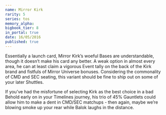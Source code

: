 ```yaml
---
name: Mirror Kirk
rarity: 5
series: tos
memory_alpha:
bigbook_tier: 8
in_portal: true
date: 16/05/2016
published: true
---
```


Essentially a launch card, Mirror Kirk’s woeful Bases are understandable, though it doesn’t make his card any better. A weak option in almost every area, he can at least claim a vigorous Event tally on the back of the Kirk brand and fistfuls of Mirror Universe bonuses. Considering the commonality of CMD and SEC seating, this variant should be fine to ship out on some of your later Shuttles.

If you’ve had the misfortune of selecting Kirk as the best choice in a bad Behold early on in your Timelines journey, his trio of 45% Gauntlets could allow him to make a dent in CMD/SEC matchups - then again, maybe we’re blowing smoke up your rear while Balok laughs in the distance.
